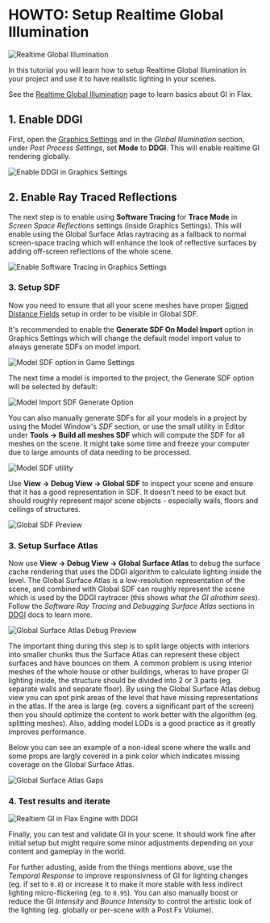 # HOWTO: Setup Realtime Global Illumination

![Realtime Global Illumination](media/ddgi.png)

In this tutorial you will learn how to setup Realtime Global Illumination in your project and use it to have realistic lighting in your scenes.

See the [Realtime Global Illumination](realtime.md) page to learn basics about GI in Flax.

## 1. Enable DDGI

First, open the [Graphics Settings](../../../editor/game-settings/graphics-settings.md) and in the *Global Illumination* section, under *Post Process Settings*, set **Mode** to **DDGI**. This will enable realtime GI rendering globally.

![Enable DDGI in Graphics Settings](media/ddgi-enabled-settings.png)

## 2. Enable Ray Traced Reflections

The next step is to enable using **Software Tracing** for **Trace Mode** in *Screen Space Reflections* settings (inside Graphics Settings). This will enable using the Global Surface Atlas raytracing as a fallback to normal screen-space tracing which will enhance the look of reflective surfaces by adding off-screen reflections of the whole scene.

![Enable Software Tracing in Graphics Settings](media/ddgi-software-tracing-reflections.png)

### 3. Setup SDF

Now you need to ensure that all your scene meshes have proper [Signed Distance Fields](../../models/sdf.md) setup in order to be visible in Global SDF.

It's recommended to enable the **Generate SDF On Model Import** option in Graphics Settings which will change the default model import value to always generate SDFs on model import.

![Model SDF option in Game Settings](../../models/media/model-sdf-option-setting.png)

The next time a model is imported to the project, the Generate SDF option will be selected by default:

![Model Import SDF Generate Option](../../models/media/model-sdf-import-settings.png)

You can also manually generate SDFs for all your models in a project by using the Model Window's *SDF* section, or use the small utility in Editor under **Tools -> Build all meshes SDF** which will compute the SDF for all meshes on the scene. It might take some time and freeze your computer due to large amounts of data needing to be processed.

![Model SDF utility](../../models/media/build-all-meshes-sdf.png)

Use **View -> Debug View -> Global SDF** to inspect your scene and ensure that it has a good representation in SDF. It doesn't need to be exact but should roughly represent major scene objects - especially walls, floors and ceilings of structures.

![Global SDF Preview](../../models/media/global-sdf-preview.png)

### 3. Setup Surface Atlas

Now use **View -> Debug View -> Global Surface Atlas** to debug the surface cache rendering that uses the DDGI algorithm to calculate lighting inside the level. The Global Surface Atlas is a low-resolution representation of the scene, and combined with Global SDF can roughly represent the scene which is used by the DDGI raytracer (this shows *what the GI alrothim sees*). Follow the *Software Ray Tracing* and *Debugging Surface Atlas* sections in [DDGI](realtime.md) docs to learn more.

![Global Surface Atlas Debug Preview](media/ddgi-surface-atlas-debug.png)

The important thing during this step is to split large objects with interiors into smaller chunks thus the Surface Atlas can represent these object surfaces and have bounces on them. A common problem is using interior meshes of the whole house or other buildings, wheras to have proper GI lighting inside, the structure should be divided into 2 or 3 parts (eg. separate walls and separate floor). By using the Global Surface Atlas debug view you can spot pink areas of the level that have missing representations in the atlas. If the area is large (eg. covers a significant part of the screen) then you should optimize the content to work better with the algorithm (eg. splitting meshes). Also, adding model LODs is a good practice as it greatly improves performance.

Below you can see an example of a non-ideal scene where the walls and some props are largly covered in a pink color which indicates missing coverage on the Global Surface Atlas.

![Global Surface Atlas Gaps](media/ddgi-surface-atlas-gaps.png)

### 4. Test results and iterate

![Realtiem GI in Flax Engine with DDGI](media/realtime-gi.gif)

Finally, you can test and validate GI in your scene. It should work fine after initial setup but might require some minor adjustments depending on your content and gameplay in the world.

For further adusting, aside from the things mentions above, use the *Temporal Response* to improve responsivness of GI for lighting changes (eg. if set to `0.8`) or increase it to make it more stable with less indirect lighting micro-flickering (eg. to `0.95`). You can also manually boost or reduce the GI *Intensity* and *Bounce Intensity* to control the artistic look of the lighting (eg. globally or per-scene with a Post Fx Volume).
